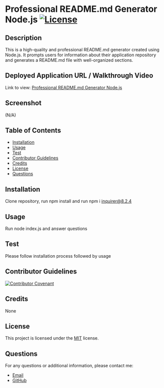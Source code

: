 # Professional README.md Generator Node.js [![License](https://img.shields.io/badge/license-MIT-blue.svg)](https://opensource.org/licenses/MIT)

  ## Description
  This is a high-quality and professional README.md generator created using Node.js. It prompts users for information about their application repository and generates a README.md file with well-organized sections.

  ## Deployed Application URL / Walkthrough Video
  Link to view: [Professional README.md Generator Node.js](https://drive.google.com/file/d/1Ta45rKxRNYzlxiNcYtFPleBI_GFXZ4RE/view?usp=drive_link)

  ## Screenshot
  (N/A)

  ## Table of Contents
  - [Installation](#installation)
  - [Usage](#usage)
  - [Test](#test)
  - [Contributor Guidelines](#contributor-guidelines)
  - [Credits](@credits)
  - [License](#license)
  - [Questions](#questions)

  ## Installation
  Clone repository, run npm install and run npm i inquirer@8.2.4

  ## Usage
  Run node index.js and answer questions

  ## Test
  Please follow installation process followed by usage

  ## Contributor Guidelines
  [![Contributor Covenant](https://img.shields.io/badge/Contributor%20Covenant-2.1-4baaaa.svg)](code_of_conduct.md)

  ## Credits
  None

  ## License
  This project is licensed under the [MIT](https://opensource.org/licenses/MIT) license.

  ## Questions
  For any questions or additional information, please contact me:
  - [Email](mailto:mariam.miladd@gmail.com?subject=[GitHub]%20Dev%20Connect)
  - [GitHub](https://github.com/mariamdawood)

  